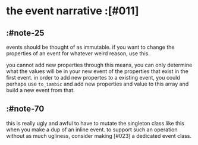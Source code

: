 # the event narrative :[#011]


## :#note-25

events should be thought of as immutable. if you want to change the
properties of an event for whatever weird reason, use this.

you cannot add new properties through this means, you can only determine
what the values will be in your new event of the properties that exist
in the first event. in order to add new propertes to a existing event,
you could perhaps use `to_iambic` and add new properties and value to
this array and build a new event from that.




## :#note-70

this is really ugly and awful to have to mutate the singleton class like
this when you make a dup of an inline event. to support such an
operation without as much ugliness, consider making [#023] a dedicated
event class.
